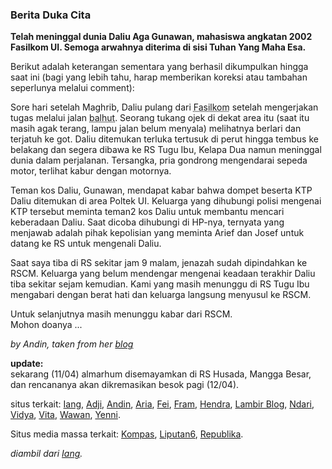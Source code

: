 ### Berita Duka Cita

**Telah meninggal dunia Daliu Aga Gunawan, mahasiswa angkatan 2002 Fasilkom UI. Semoga arwahnya diterima di sisi Tuhan Yang Maha Esa.**

Berikut adalah keterangan sementara yang berhasil dikumpulkan hingga saat ini (bagi yang lebih tahu, harap memberikan koreksi atau tambahan seperlunya melalui comment):

Sore hari setelah Maghrib, Daliu pulang dari <abbr title="Fakultas Ilmu Komputer">Fasilkom</abbr> setelah mengerjakan tugas melalui jalan <abbr title="balik hutan">balhut</abbr>. Seorang tukang ojek di dekat area itu (saat itu masih agak terang, lampu jalan belum menyala) melihatnya berlari dan terjatuh ke got. Daliu ditemukan terluka tertusuk di perut hingga tembus ke belakang dan segera dibawa ke RS Tugu Ibu, Kelapa Dua namun meninggal dunia dalam perjalanan. Tersangka, pria gondrong mengendarai sepeda motor, terlihat kabur dengan motornya.

Teman kos Daliu, Gunawan, mendapat kabar bahwa dompet beserta KTP Daliu ditemukan di area Poltek UI. Keluarga yang dihubungi polisi mengenai KTP tersebut meminta teman2 kos Daliu untuk membantu mencari keberadaan Daliu. Saat dicoba dihubungi di HP-nya, ternyata yang menjawab adalah pihak kepolisian yang meminta Arief dan Josef untuk datang ke RS untuk mengenali Daliu.

Saat saya tiba di RS sekitar jam 9 malam, jenazah sudah dipindahkan ke RSCM. Keluarga yang belum mendengar mengenai keadaan terakhir Daliu tiba sekitar sejam kemudian. Kami yang masih menunggu di RS Tugu Ibu mengabari dengan berat hati dan keluarga langsung menyusul ke RSCM.

Untuk selanjutnya masih menunggu kabar dari RSCM.<br />
Mohon doanya ...

*by Andin, taken from her [blog](http://garfee.blogdrive.com)*

**update:**<br />sekarang (11/04) almarhum disemayamkan di RS Husada, Mangga Besar, dan rencananya akan dikremasikan besok pagi (12/04).

situs terkait: [Iang](http://fajran.net/blog/item/83/), 
[Adji](http://cynchanz.blogspot.com/2005/04/in-memoriam.html), 
[Andin](http://garfee.blogdrive.com/archive/209.html), 
[Aria](http://aria.rajasa.com/index.php?option=com_content&task=view&id=52), 
[Fei](http://supique.blogspot.com/2005/04/lost-of-my-dear-friend-daliu.html), 
[Fram](http://framboze.blogspot.com/2005/04/fasilkom-kembali-berduka.html), 
[Hendra](http://hendra.birumerah.com/?p=10), 
[Lambir Blog](http://lambirblog.blogspot.com/2005/04/untuk-temen-kami-yang-pergi-jauh.html), 
[Ndari](http://ojochan.blogspot.com/2005_04_01_ojochan_archive.html#111308941570384204), 
[Vidya](http://vitut.blogdrive.com/archive/71.html), 
[Vita](http://papiru.blogdrive.com/archive/116.html), 
[Wawan](http://simplyanother.net/blog/index.php?p=19), 
[Yenni](http://cutecouple.blogdrive.com/archive/21.html).

Situs media massa terkait:
[Kompas](http://www.kompas.com/kompas%2Dcetak/0504/11/metro/1675693.htm), 
[Liputan6](http://www.liputan6.com/v.php?id=99163), 
[Republika](http://www.republika.co.id/koran_detail.asp?id=193924&kat_id=286).

*diambil dari [Iang](http://fajran.net/blog/item/83/).*

<!-- METADATA: {"time": "2005-04-10 03:30:11", "title": "Berita Duka Cita"} -->
